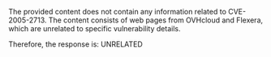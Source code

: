 The provided content does not contain any information related to CVE-2005-2713. The content consists of web pages from OVHcloud and Flexera, which are unrelated to specific vulnerability details.

Therefore, the response is: UNRELATED